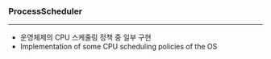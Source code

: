 
### ProcessScheduler

-----

* 운영체제의 CPU 스케줄링 정책 중 일부 구현
* Implementation of some CPU scheduling policies of the OS
